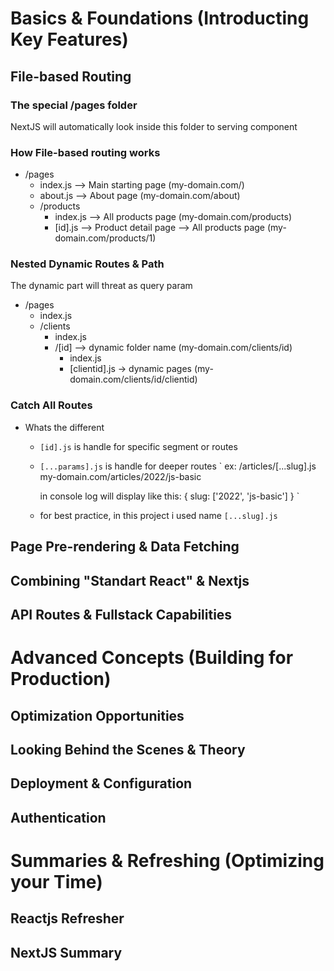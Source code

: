 # Basics & Foundations (Introducting Key Features)
## File-based Routing
### The special /pages folder
 NextJS will automatically look inside this folder to serving component

 ### How File-based routing works
  - /pages
    - index.js  --> Main starting page (my-domain.com/)
    - about.js  --> About page (my-domain.com/about)
    - /products
      - index.js --> All products page (my-domain.com/products)
      - [id].js --> Product detail page --> All products page (my-domain.com/products/1)

  ### Nested Dynamic Routes & Path
  The dynamic part will threat as query param

  - /pages
    - index.js
    - /clients
      - index.js
      - /[id]   --> dynamic folder name (my-domain.com/clients/id)
        - index.js
        - [clientid].js   -> dynamic pages (my-domain.com/clients/id/clientid)

  ### Catch All Routes
  - Whats the different
    - `[id].js` is handle for specific segment or routes
    - `[...params].js` is handle for deeper routes
     `
      ex: /articles/[...slug].js
        my-domain.com/articles/2022/js-basic

        in console log will display like this:
        {
          slug: ['2022', 'js-basic']
        }
    `

    - for best practice, in this project i used name `[...slug].js`



## Page Pre-rendering & Data Fetching
## Combining "Standart React" & Nextjs
## API Routes & Fullstack Capabilities


# Advanced Concepts (Building for Production)
## Optimization Opportunities
## Looking Behind the Scenes & Theory
## Deployment & Configuration
## Authentication


# Summaries & Refreshing (Optimizing your Time)
## Reactjs Refresher
## NextJS Summary